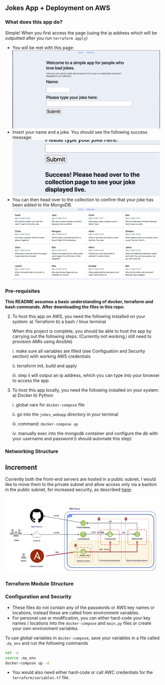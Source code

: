 ## Jokes App + Deployment on AWS 

### What does this app do? 
Simple! When you first access the page (using the ip address which will be outputted after you run `terraform apply`)
- You will be met with this page:
![home](./images/Homepage.png)
- Insert your name and a joke. You should see the following success message:
![success](./images/Success.png)
- You can then head over to the collection to confirm that your joke has been added to the MongoDB. 
![collection](./images/Collection.png)

### Pre-requisites 
**This README assumes a basic understanding of docker, terraform and bash commands. After downloading the files in this repo:**

2. To host this app on AWS, you need the following installed on your system:
    a) Terraform 
    b) a bash / linux terminal 

    When this project is complete, you should be able to host the app by carrying out the following steps: (Currently not working,i still need to provision AMIs using Ansible) 

    i. make sure all variables are filled (see Configuation and Security section) with working AWS credentials 

    ii. terraform init, build and apply 

    iii. step ii will output an ip address, which you can type into your browser to access the app. 

3. To host this app locally, you need the following installed on your system:
    a) Docker 
    b) Python 

    i. global vars for `docker-compose` file

    ii. go into the `jokes_webapp` directory in your terminal
    
    iii. command: `docker-compose up` 
    
    iv. manually exec into the mongodb container and configure the db with your username and password (i should automate this step)
    

### Networking Structure 

## Increment 
Currently both the front-end servers are hosted in a public subnet, I would like to move them to the private subnet and allow access only via a bastion in the public subnet, for increased security, as described [here](https://developer.ibm.com/articles/secure-vpc-access-with-a-bastion-host-and-terraform/): 

![bastion](./images/bastion.png)

### Terraform Module Structure

### Configuration and Security 
- These files do not contain any of the passwords or AWS key names or locations, instead these are called from environment variables. 
- For personal use or modification, you can either hard-code your key names / locations into the `docker-compose` and `main.py` files or create your own environment variables. 

To use global variables in `docker-compose`, save your variables in a file called `.my_env` and run the following commands 

```bash
set -a
source .my_env
docker-compose up -d
```

- You would also need either hard-code or call AWC credentials for the  `terraform/variables.tf` file.
